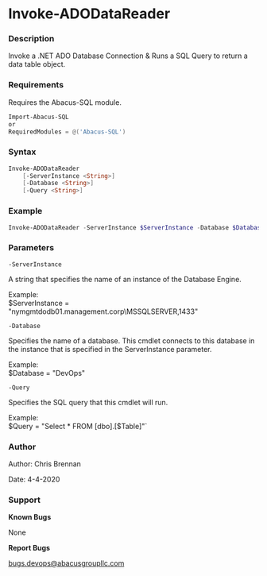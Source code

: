 ﻿# Invoke-ADODataReader #

### Description ###
Invoke a .NET ADO Database Connection & Runs a SQL Query to return a data table object.

### Requirements ###
Requires the Abacus-SQL module.

```powershell
Import-Abacus-SQL
or
RequiredModules = @('Abacus-SQL')
```

### Syntax ###
```powershell
Invoke-ADODataReader
    [-ServerInstance <String>]
    [-Database <String>]
    [-Query <String>]
```

### Example ###
```powershell
Invoke-ADODataReader -ServerInstance $ServerInstance -Database $Database -Query $Query
```

### Parameters ###

`-ServerInstance`

A string that specifies the name of an instance of the Database Engine.

Example:  
$ServerInstance = "nymgmtdodb01.management.corp\MSSQLSERVER,1433"
  
  
`-Database`  

Specifies the name of a database. This cmdlet connects to this database in the instance that is specified in the ServerInstance parameter.

Example:  
$Database = "DevOps"
   
   
`-Query`

Specifies the SQL query that this cmdlet will run. 

Example:  
$Query = "Select * FROM [dbo].[$Table]"`


### Author ###
Author: Chris Brennan

Date: 4-4-2020

### Support ###
**Known Bugs**

None

**Report Bugs**

bugs.devops@abacusgroupllc.com
